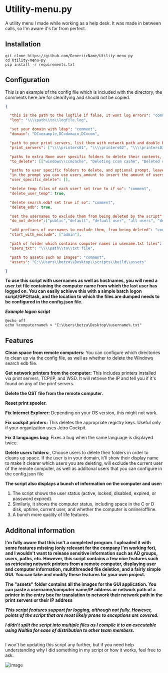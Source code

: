 # Utility-menu.py

A utility menu I made while working as a help desk. It was made in between calls, so I'm aware it's far from perfect.

## Installation

```batch
git clone https://github.com/GeneriicName/Utility-menu-py
cd Utility-menu-py
pip install -r requirements.txt
```


## Configuration

This is an example of the config file which is included with the directory, the comments here are for clearifying and should not be copied.
```json
{

  "this is the path to the logfile if false, it wont log errors": "comment",
  "log": "\\\\path\\to\\logfile.log",

  "set your domain with ldap": "comment",
  "domain": "DC=example,DC=domain,DC=com",

  "path to your print servers, list them with network path and double backslashes": "comment",
  "print_servers": ["\\\\printers01", "\\\\printers02", "\\\\printers03", "\\\\printers04",  "\\\\printers05"],

  "paths to extra None user specific folders to delete their contents, and optional prompt, leave out the \\\\computername\\c$\\": "comment",
  "to_delete": [["windows\\ccmcache", "Deleting ccsm cashe", "Deleted ccsm cashe"], ["temp"], ["Windows\\Temp", "Deleting windows temp files", "Deleted windows temp files"]],

  "paths to user specific folders to delete, and optional prompt, leave out the \\\\computername\\c$\\user": "comment",
  "in the prompt you can use users_amount to insert the amount of users": "comment",
  "user_specific_delete": [],

  "delete temp files of each user? set true to if so": "comment",
  "delete_user_temp": true,

  "delete search.edb? set true if so": "comment",
  "delete_edb": true,

  "set the usernames to exclude them from being deleted by the script": "comment",
  "do_not_delete":["public","default", "default user", "all users", "desktop.ini"],

  "add prefixes of usernames to exclude them, from being deleted": "comment",
  "start_with_exclude": ["admin"],

  "path of folder which contains computer names in usename.txt files": "comment",
  "users_txt": "\\\\path\\to\\txt file",

  "path to assets such as images": "comment",
  "assets": "C:\\Users\\betza\\Desktop\\scripts\\build\\assets"

}
```
**To use this script with usernames as well as hostnames, you will need a user.txt file containing the computer name from which the last user has logged on. You can easily achieve this with a simple batch logon script/GPO/task, and the location to which the files are dumped needs to be configured in the config.json file.**

***Example logon script***

```batch
@echo off
echo %computername% > "C:\Users\betza\Desktop\%username%.txt"
```

## Features
**Clean space from remote computers:** You can configure which directories to clean up via the config file, as well as whether to delete the Windows search edb file.

**Get network printers from the computer:** This includes printers installed via print servers, TCP/IP, and WSD. It will retrieve the IP and tell you if it's found on any of the print servers.

**Delete the OST file from the remote computer.**

**Reset print spooler.**

**Fix Internet Explorer:** Depending on your OS version, this might not work.

**Fix cockpit printers:** This deletes the appropriate registry keys. Useful only if your organization uses Jetro Cockpit.

**Fix 3 languages bug:** Fixes a bug when the same language is displayed twice.

**Delete users folders:**, Choose users to delete their folders in order to cleans up space. If the user is in your domain, it'll show their display name to make it clearer which users you are deleting, will exclude the current user of the remote computer, as well as additonal users that you can configure in the config.json file

**The script also displays a bunch of information on the computer and user:**
1. The script shows the user status (active, locked, disabled, expired, or password expired).
2. Similarly, it shows the computer status, including space in the C or D disk, uptime, current user, and whether the computer is online/offline. 
3. A bunch more quality of life features. 

## Additonal information

**I'm fully aware that this isn't a completed program. I uploaded it with some features missing (only relevant for the company I'm working for), and I wouldn't want to release sensitive information such as AD groups, users, paths, etc. However, this script contains a few nice features such as retrieving network printers from a remote computer, displaying user and computer information, multithreaded file deletion, and a fairly simple GUI. You can take and modify these features for your own project.**

**The "assets" folder contains all the images for the GUI application. You can paste a username/computer name/IP address or network path of a printer in the entry box for translation to network their network path in the print servers or their IP address**

***This script features support for logging, although not fully. However, points of the script that are most likely prone to exceptions are covered.***


***I didn't split the script into multiple files as I compile it to an executable using Nuitka for ease of distribution to other team members.***

##
I won't be updating this script any further, but if you need help understanding why I did something in my script or how it works, feel free to ask.

![image](https://github.com/GeneriicName/Utility-menu-py/assets/139624416/e8cf7404-8e4d-41a6-ae73-cb231ebf6c0b)
